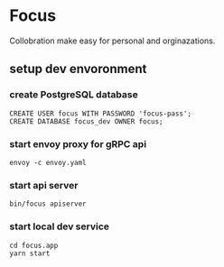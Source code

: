 # Focus

Collobration make easy for personal and orginazations.

## setup dev envoronment

### create PostgreSQL database

    CREATE USER focus WITH PASSWORD 'focus-pass';
    CREATE DATABASE focus_dev OWNER focus;

### start envoy proxy for gRPC api

    envoy -c envoy.yaml

### start api server

    bin/focus apiserver

### start local dev service

    cd focus.app
    yarn start
